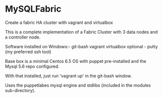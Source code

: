 MySQLFabric
===========

Create a fabric HA cluster with vagrant and virtualbox

This is a complete implementation of a Fabric Cluster with 3 data nodes and a controller node.

Software installed on Windows:-
   git-bash
   vagrant
   virtualbox
   optional - putty (my preferred ssh tool)

Base box is a minimal Centos 6.5 OS with puppet pre-installed and the Mysql 5.6 repo configured.

With that installed, just run 'vagrant up' in the git-bash window.

Uses the puppetlabes mysql engine and stdlibs (included in the modules sub-directory).
